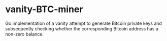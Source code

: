 # vanity-BTC-miner
Go implementation of a vanity attempt to generate Bitcoin private keys and subsequently checking whether the corresponding Bitcoin address has a non-zero balance.
